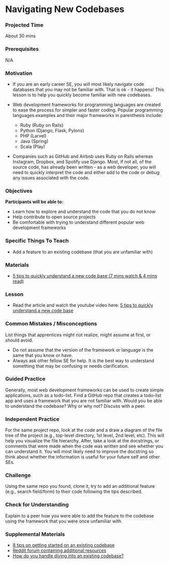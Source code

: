 # Navigating New Codebases

### Projected Time
About 30 mins

### Prerequisites
N/A

### Motivation
- If you are an early career SE, you will most likely navigate code databases that you may not be familiar with. That is ok - it happens! This lesson is to help you quickly become familiar with new codebases.

- Web development frameworks for programming languages are created to ease the process for simpler and faster coding. Popular programming languages examples and their major frameworks in parenthesis include:
  - Ruby (Ruby on Rails)
  - Python (Django, Flask, Pylons) 
  - PHP (Larvel) 
  - Java (Spring)
  - Scala (Play)

- Companies such as GitHub and Airbnb uses Ruby on Rails whereas Instagram, Dropbox, and Spotify use Django. Most, if not all, of the source code, has already been written - as a web developer, you will need to quickly interpret the code and either add to the code or debug any issues associated with the code.

### Objectives
**Participants will be able to:**
- Learn how to explore and understand the code that you do not know
- Help contribute to open source projects 
- Be comfortable with trying to understand different popular web development frameworks 

### Specific Things To Teach
- Add a feature to an existing codebase (that you are unfamiliar with)
    
### Materials
- [5 tips to quickly understand a new code base (7 mins watch & 4 mins read)]((https://medium.com/humans-create-software/5-tips-to-quickly-understand-a-new-code-base-a578b08f3593))

### Lesson
- Read the article and watch the youtube video here: [5 tips to quickly understand a new code base](https://medium.com/humans-create-software/5-tips-to-quickly-understand-a-new-code-base-a578b08f3593)

### Common Mistakes / Misconceptions
List things that apprentices might not realize, might assume at first, or should avoid.
- Do not assume that the version of the framework or language is the same that you know or have. 
- Always ask other fellow SE for help. It is the best way to understand something that may be confusing or needs clarification.

### Guided Practice
Generally, most web development frameworks can be used to create simple applications, such as a todo-list. Find a GitHub repo that creates a todo-list app and uses a framework that you are not familiar with. Would you be able to understand the codebase? Why or why not? Discuss with a peer.

### Independent Practice
For the same project repo, look at the code and a draw a diagram of the file tree of the project (e.g., top-level directory, 1st level, 2nd level, etc). This will help you visualize the file hierarchy. After, take a look at the docstrings, or comments that were made when the code was written and see whether you can understand it. You will most likely need to improve the docstring so think about whether the information is useful for your future self and other SEs. 

### Challenge
Using the same repo you found, clone it, try to add an additional feature (e.g., search field/form) to their code following the tips described.

### Check for Understanding
Explain to a peer how you were able to add the feature to the codebase using the framework that you were once unfamiliar with. 

### Supplemental Materials
- [8 tips on getting started on an existing codebase]( https://quickleft.com/blog/8-tips-get-started-existing-codebase/)
- [Reddit forum containing additional resources](https://www.reddit.com/r/learnprogramming/comments/3ebgy3/how_do_i_start_understanding_a_humongous_codebase/)
- [How do you handle diving into an existing codebase?](https://code.likeagirl.io/how-do-you-handle-diving-into-an-existing-codebase-6510b22b3c07)

